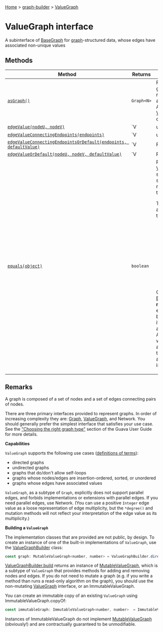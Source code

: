 [Home](./index) &gt; [graph-builder](./graph-builder.md) &gt; [ValueGraph](./graph-builder.valuegraph.md)

# ValueGraph interface

A subinterface of [BaseGraph](./graph-builder.basegraph.md) for <a href="https://en.wikipedia.org/wiki/Graph_(discrete_mathematics)">graph</a>-structured data, whose edges have associated non-unique values

## Methods

|  Method | Returns | Description |
|  --- | --- | --- |
|  [`asGraph()`](./graph-builder.valuegraph.asgraph.md) | `Graph<N>` | Returns a live view of this graph as a [Graph](./graph-builder.graph.md)<!-- -->. The resulting [Graph](./graph-builder.graph.md) will have an edge connecting node A to node B if this [ValueGraph](./graph-builder.valuegraph.md) has an edge connecting A to B. |
|  [`edgeValue(nodeU, nodeV)`](./graph-builder.valuegraph.edgevalue.md) | `V | undefined` | Returns the value of the edge that connects `nodeU` to `nodeV` (in the order, if any, specified by `endpoints`<!-- -->), if one is present; otherwise, returns undefined.<p/>Throws if `nodeU` or `nodeV` is not an element of this graph. |
|  [`edgeValueConnectingEndpoints(endpoints)`](./graph-builder.valuegraph.edgevalueconnectingendpoints.md) | `V | undefined` | Returns the value of the edge that connects `endpoints` (in the order, if any, specified by `endpoints`<!-- -->), if one is present; otherwise, returns undefined.<p/>If this graph is directed, the endpoints must be ordered.<p/>Throws if either endpoint is not an element of this graph.<p/>Throws if the endpoints are unordered and the graph is directed. |
|  [`edgeValueConnectingEndpointsOrDefault(endpoints, defaultValue)`](./graph-builder.valuegraph.edgevalueconnectingendpointsordefault.md) | `V | R` | Returns the value of the edge that connects `endpoints` (in the order, if any, specified by `endpoints`<!-- -->), if one is present; otherwise, returns `defaultValue`<!-- -->.<p/>If this graph is directed, the endpoints must be ordered.<p/>Throws if either endpoint is not an element of this graph.<p/>Throws if the endpoints are unordered and the graph is directed. |
|  [`edgeValueOrDefault(nodeU, nodeV, defaultValue)`](./graph-builder.valuegraph.edgevalueordefault.md) | `V | R` | Returns the value of the edge that connects `nodeU` to `nodeV`<!-- -->, if one is present; otherwise, returns `defaultValue`<!-- -->.<p/>In an undirected graph, this is equal to `edgeValueOrDefault(nodeV, nodeU, defaultValue)`<!-- -->.<p/>Throws if `nodeU` or `nodeV` is not an element of this graph. |
|  [`equals(object)`](./graph-builder.valuegraph.equals.md) | `boolean` | Returns `true` iff `object` is a [ValueGraph](./graph-builder.valuegraph.md) that has the same elements and the same structural relationships as those in this graph.<p/>Thus, two value graphs A and B are equal if <b>all</b> of the following are true:<p/><ul> <li>A and B have equal [BaseGraph.isDirected](./graph-builder.basegraph.isdirected.md)<!-- -->. <li>A and B have equal [BaseGraph.nodes](./graph-builder.basegraph.nodes.md)<!-- -->. <li>A and B have equal [BaseGraph.edges](./graph-builder.basegraph.edges.md)<!-- -->. <li>The [ValueGraph.edgeValue](./graph-builder.valuegraph.edgevalue.md) of a given edge is the same in both A and B. </ul><p/>Graph properties besides [BaseGraph.isDirected](./graph-builder.basegraph.isdirected.md) do <b>not</b> affect equality. For example, two graphs may be considered equal even if one allows self-loops and the other doesn't. Additionally, the order in which nodes or edges are added to the graph, and the order in which they are iterated over, are irrelevant. |

## Remarks

A graph is composed of a set of nodes and a set of edges connecting pairs of nodes.

There are three primary interfaces provided to represent graphs. In order of increasing complexity they are: [Graph](./graph-builder.graph.md)<!-- -->, [ValueGraph](./graph-builder.valuegraph.md)<!-- -->, and Network<!-- -->. You should generally prefer the simplest interface that satisfies your use case. See the <a href="https://github.com/google/guava/wiki/GraphsExplained#choosing-the-right-graph-type"> "Choosing the right graph type"</a> section of the Guava User Guide for more details.

<b>Capabilities</b>

`ValueGraph` supports the following use cases (<a href="https://github.com/google/guava/wiki/GraphsExplained#definitions">definitions of terms</a>):

<ul> <li>directed graphs <li>undirected graphs <li>graphs that do/don't allow self-loops <li>graphs whose nodes/edges are insertion-ordered, sorted, or unordered <li>graphs whose edges have associated values </ul>

`ValueGraph`<!-- -->, as a subtype of `Graph`<!-- -->, explicitly does not support parallel edges, and forbids implementations or extensions with parallel edges. If you need parallel edges, use Network<!-- -->. (You can use a positive `Integer` edge value as a loose representation of edge multiplicity, but the `*degree()` and mutation methods will not reflect your interpretation of the edge value as its multiplicity.)

<b>Building a `ValueGraph`</b>

The implementation classes that are provided are not public, by design. To create an instance of one of the built-in implementations of `ValueGraph`<!-- -->, use the [ValueGraphBuilder](./graph-builder.valuegraphbuilder.md) class:
```javascript
const graph: MutableValueGraph<number, number> = ValueGraphBuilder.directed().build();

```
[ValueGraphBuilder.build](./graph-builder.valuegraphbuilder.build.md) returns an instance of [MutableValueGraph](./graph-builder.mutablevaluegraph.md)<!-- -->, which is a subtype of `ValueGraph` that provides methods for adding and removing nodes and edges. If you do not need to mutate a graph (e.g. if you write a method than runs a read-only algorithm on the graph), you should use the non-mutating [ValueGraph](./graph-builder.valuegraph.md) interface, or an ImmutableValueGraph<!-- -->.

You can create an immutable copy of an existing `ValueGraph` using ImmutableValueGraph.copyOf<!-- -->:
```javascript
const immutableGraph: ImmutableValueGraph<number, number>  = ImmutableValueGraph.copyOf(graph);

```
Instances of ImmutableValueGraph do not implement [MutableValueGraph](./graph-builder.mutablevaluegraph.md) (obviously!) and are contractually guaranteed to be unmodifiable.
